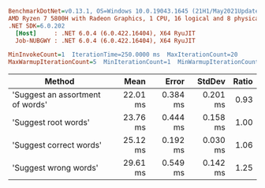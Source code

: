 ``` ini

BenchmarkDotNet=v0.13.1, OS=Windows 10.0.19043.1645 (21H1/May2021Update)
AMD Ryzen 7 5800H with Radeon Graphics, 1 CPU, 16 logical and 8 physical cores
.NET SDK=6.0.202
  [Host]     : .NET 6.0.4 (6.0.422.16404), X64 RyuJIT
  Job-NUBGWY : .NET 6.0.4 (6.0.422.16404), X64 RyuJIT

MinInvokeCount=1  IterationTime=250.0000 ms  MaxIterationCount=20  
MaxWarmupIterationCount=5  MinIterationCount=1  MinWarmupIterationCount=1  

```
|                           Method |     Mean |    Error |   StdDev | Ratio |
|--------------------------------- |---------:|---------:|---------:|------:|
| &#39;Suggest an assortment of words&#39; | 22.01 ms | 0.384 ms | 0.201 ms |  0.93 |
|             &#39;Suggest root words&#39; | 23.76 ms | 0.444 ms | 0.158 ms |  1.00 |
|          &#39;Suggest correct words&#39; | 25.12 ms | 0.192 ms | 0.030 ms |  1.06 |
|            &#39;Suggest wrong words&#39; | 29.61 ms | 0.549 ms | 0.142 ms |  1.25 |
